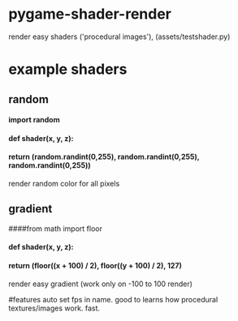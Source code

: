 # pygame-shader-render
render easy shaders ('procedural images'), (assets/testshader.py)

# example shaders
## random
#### import random

#### def shader(x, y, z):
####     return (random.randint(0,255), random.randint(0,255), random.randint(0,255))

render random color for all pixels

## gradient
####from math import floor

#### def shader(x, y, z):
####     return (floor((x  + 100) / 2), floor((y  + 100) / 2), 127)

render easy gradient (work only on -100 to 100 render)

#features
auto set fps in name.
good to learns how procedural textures/images work.
fast.
